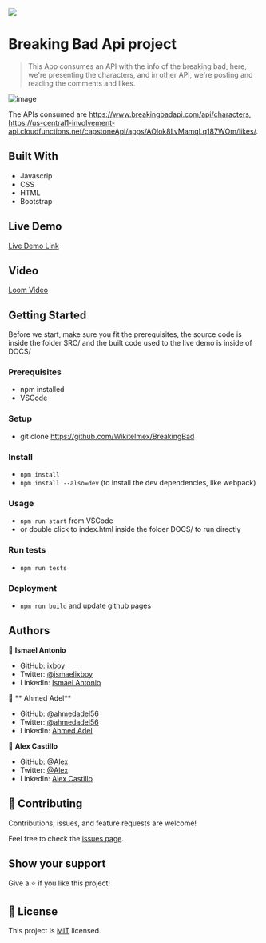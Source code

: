 ![](https://img.shields.io/badge/Microverse-blueviolet)

# Breaking Bad Api project

> This App consumes an API with the info of the breaking bad, here, we're presenting the characters, and in other API, we're posting and reading the comments and likes.

![image](https://user-images.githubusercontent.com/59240486/137384970-79db261f-91b7-4216-93b8-d02fb302eb36.png)

The APIs consumed are https://www.breakingbadapi.com/api/characters, https://us-central1-involvement-api.cloudfunctions.net/capstoneApi/apps/AOlok8LvMamqLq187WOm/likes/.

## Built With
- Javascrip
- CSS
- HTML
- Bootstrap

## Live Demo
[Live Demo Link](https://wikitelmex.github.io/BreakingBad/)

## Video
[Loom Video](https://www.loom.com/share/2784a643d3b94301af8573617c949100)

## Getting Started
Before we start, make sure you fit the prerequisites, the source code is inside the folder SRC/ and the built code used to the live demo is inside of DOCS/

### Prerequisites
- npm installed
- VSCode

### Setup
- git clone https://github.com/Wikitelmex/BreakingBad
  
### Install
- `npm install`
- `npm install --also=dev` (to install the dev dependencies, like webpack)

### Usage
- `npm run start` from VSCode
- or double click to index.html inside the folder DOCS/ to run directly

### Run tests
- `npm run tests`

### Deployment
- `npm run build` and update github pages

## Authors
👤 **Ismael Antonio**
- GitHub: [ixboy](https://github.com/ixboy)
- Twitter: [@ismaelixboy](https://twitter.com/ismaelixboy)
- LinkedIn: [Ismael Antonio](https://www.linkedin.com/in/ismaelantonio/)

👤 ** Ahmed Adel**
- GitHub: [@ahmedadel56](https://github.com/ahmedadel56)
- Twitter: [@ahmedadel56](https://twitter.com/tiredashell0)
- LinkedIn: [Ahmed Adel](https://www.linkedin.com/in/ahmed-adel56/)

👤 **Alex Castillo**
- GitHub: [@Alex](https://github.com/Wikitelmex)
- Twitter: [@Alex](https://twitter.com/Alejand84515448)
- LinkedIn: [Alex Castillo](https://www.linkedin.com/in/alejandro-castillo-6849131a9/)

## 🤝 Contributing
Contributions, issues, and feature requests are welcome!

Feel free to check the [issues page](https://github.com/Wikitelmex/kanban-capstone/issues).

## Show your support
Give a ⭐️ if you like this project!


## 📝 License
This project is [MIT](./MIT.md) licensed.
